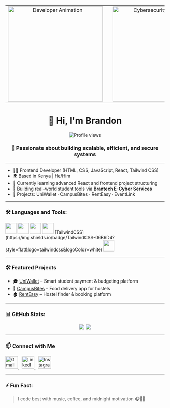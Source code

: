 <div align="center">
  <table>
    <tr>
      <td align="center">
         <img src="https://media.giphy.com/media/v1.Y2lkPTc5MGI3NjExa25yNjN1ajBmczZ1bzhya256bDcydTdzeGU2bTcyOHh4ZWYwNWY5biZlcD12MV9naWZzX3NlYXJjaCZjdD1n/S9d8XB557e8phGLBVS/giphy.gif" width="300px" height="300px" alt="Developer Animation" />
      </td>
      <td align="center" width="50px">
        <!-- Spacer -->
      </td>
      <td align="center">
       <img src="https://media.giphy.com/media/v1.Y2lkPTc5MGI3NjExYnMzaG1lNno3Y3EwdDdleWU2d2pvOXJwcTF4b3FzbHY5czNpcGxrdSZlcD12MV9naWZzX3NlYXJjaCZjdD1n/RDZo7znAdn2u7sAcWH/giphy.gif" width="300px" height="300px" alt="Cybersecurity Animation" />
      </td>
    </tr>
  </table>
</div>



<h1 align="center">👋 Hi, I'm Brandon</h1>

<p align="center">
  <img src="https://komarev.com/ghpvc/?username=Brandon05-dev&label=Profile%20views&color=0e75b6&style=flat" alt="Profile views" />
</p>

<h3 align="center">🚀 Passionate about building scalable, efficient, and secure systems</h3>

---

- 🧑‍💻 Frontend Developer (HTML, CSS, JavaScript, React, Tailwind CSS)
- 🌍 Based in Kenya | He/Him
- 🧠 Currently learning advanced React and frontend project structuring
- 🧪 Building real-world student tools via **Brantech E-Cyber Services**
- 🚀 Projects: UniWallet · CampusBites · RentEasy · EventLink

---

### 🛠️ Languages and Tools:
<p align="left">
  <img src="https://cdn.jsdelivr.net/gh/devicons/devicon/icons/html5/html5-original.svg" width="35" />
  <img src="https://cdn.jsdelivr.net/gh/devicons/devicon/icons/css3/css3-original.svg" width="35" />
  <img src="https://cdn.jsdelivr.net/gh/devicons/devicon/icons/javascript/javascript-original.svg" width="35" />
  <img src="https://cdn.jsdelivr.net/gh/devicons/devicon/icons/react/react-original.svg" width="35" />
 [TailwindCSS](https://img.shields.io/badge/TailwindCSS-06B6D4?style=flat&logo=tailwindcss&logoColor=white)
  <img src="https://cdn.jsdelivr.net/gh/devicons/devicon/icons/react/react-original.svg" width="35" />
</p>

---

### 🛠️ Featured Projects
- 🎓 [UniWallet](https://github.com/Brandon05-dev/UniWallet) – Smart student payment & budgeting platform  
- 🍱 [CampusBites](https://github.com/Brandon05-dev/CampusBites) – Food delivery app for hostels  
- 🏠 [RentEasy](https://github.com/Brandon05-dev/RentEasy) – Hostel finder & booking platform  

---

### 📊 GitHub Stats:
<p align="center">
  <img src="https://github-readme-stats.vercel.app/api?username=Brandon05-dev&show_icons=true&theme=default" />
  <img src="https://github-readme-stats.vercel.app/api/top-langs/?username=Brandon05-dev&layout=compact" />
</p>

---

### 📫 Connect with Me

<a href="mailto:brandonomutiti@gmail.com" target="_blank">
  <img src="https://img.icons8.com/color/48/gmail--v1.png" width="40" alt="Gmail"/>
</a>
&nbsp;
<a href="https://linkedin.com/in/BrandonOmutiti" target="_blank">
  <img src="https://img.icons8.com/color/48/linkedin.png" width="40" alt="LinkedIn"/>
</a>
&nbsp;
<a href="https://instagram.com/brandon05.dev" target="_blank">
  <img src="https://img.icons8.com/color/48/instagram-new--v1.png" width="40" alt="Instagram"/>
</a>



---

### ⚡ Fun Fact:
> I code best with music, coffee, and midnight motivation 🎧🥛🌙

